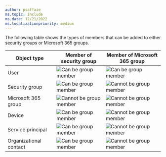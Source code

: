 ```yaml
---
author: psaffaie
ms.topic: include
ms.date: 12/21/2022
ms.localizationpriority: medium
---
```


<!-- markdownlint-disable MD041-->

The following table shows the types of members that can be added to either security groups or Microsoft 365 groups.

| Object type             | Member of security group     | Member of Microsoft 365 group |
|-------------------------|-------------------------------|-------------------------------|
| User                   | ![Can be group member][Yes]   | ![Can be group member][Yes]   |
| Security group         | ![Can be group member][Yes]   | ![Cannot be group member][No] |
| Microsoft 365 group    | ![Cannot be group member][No] | ![Cannot be group member][No] |
| Device                 | ![Can be group member][Yes]   | ![Cannot be group member][No] |
| Service principal      | ![Can be group member][Yes]   | ![Cannot be group member][No] |
| Organizational contact | ![Can be group member][Yes]   | ![Cannot be group member][No] |

[Yes]: /graph/images/yesandnosymbols/greencheck.svg
[No]: /graph/images/yesandnosymbols/no.svg
